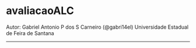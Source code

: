 # avaliacaoALC
Autor: Gabriel Antonio P dos S Carneiro (@gabri14el) 
Universidade Estadual de Feira de Santana

-----------------------------------------------------------
 
